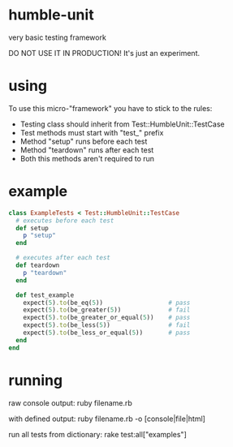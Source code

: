 humble-unit
===========

very basic testing framework

DO NOT USE IT IN PRODUCTION! It's just an experiment.

using
===========

To use this micro-"framework" you have to stick to the rules:

* Testing class should inherit from Test::HumbleUnit::TestCase
* Test methods must start with "test_" prefix
* Method "setup" runs before each test
* Method "teardown" runs after each test
* Both this methods aren't required to run

example
===========
```ruby
class ExampleTests < Test::HumbleUnit::TestCase
  # executes before each test
  def setup
    p "setup"
  end

  # executes after each test
  def teardown
    p "teardown"
  end

  def test_example
    expect(5).to(be_eq(5))                  # pass
    expect(5).to(be_greater(5))             # fail
    expect(5).to(be_greater_or_equal(5))    # pass
    expect(5).to(be_less(5))                # fail
    expect(5).to(be_less_or_equal(5))       # pass
  end
end
```

running
===================
raw console output:
ruby filename.rb

with defined output:
ruby filename.rb -o [console|file|html]

run all tests from dictionary:
rake test:all["examples"]

